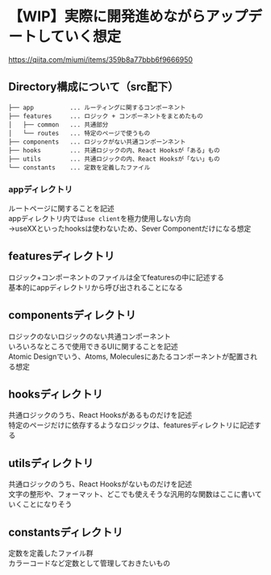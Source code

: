 # 【WIP】実際に開発進めながらアップデートしていく想定

https://qiita.com/miumi/items/359b8a77bbb6f9666950

## Directory構成について（src配下）

```
├── app          ... ルーティングに関するコンポーネント
├── features     ... ロジック + コンポーネントをまとめたもの
│   ├── common   ... 共通部分
│   └── routes   ... 特定のページで使うもの
├── components   ... ロジックがない共通コンポーンネント
├── hooks        ... 共通ロジックの内、React Hooksが「ある」もの
├── utils        ... 共通ロジックの内、React Hooksが「ない」もの
└── constants    ... 定数を定義したファイル
```

### appディレクトリ

ルートページに関することを記述<br>
appディレクトリ内では`use client`を極力使用しない方向<br>
→useXXといったhooksは使わないため、Sever Componentだけになる想定

## featuresディレクトリ

ロジック+コンポーネントのファイルは全てfeaturesの中に記述する<br>
基本的にappディレクトリから呼び出されることになる

## componentsディレクトリ

ロジックのないロジックのない共通コンポーネント<br>
いろいろなところで使用できるUIに関することを記述<br>
Atomic Designでいう、Atoms, Moleculesにあたるコンポーネントが配置される想定

## hooksディレクトリ

共通ロジックのうち、React Hooksがあるものだけを記述<br>
特定のページだけに依存するようなロジックは、featuresディレクトリに記述する

## utilsディレクトリ

共通ロジックのうち、React Hooksがないものだけを記述<br>
文字の整形や、フォーマット、どこでも使えそうな汎用的な関数はここに書いていくことになりそう

## constantsディレクトリ

定数を定義したファイル群<br>
カラーコードなど定数として管理しておきたいもの
